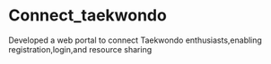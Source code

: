 # Connect_taekwondo
Developed a web portal to connect Taekwondo enthusiasts,enabling registration,login,and resource sharing
